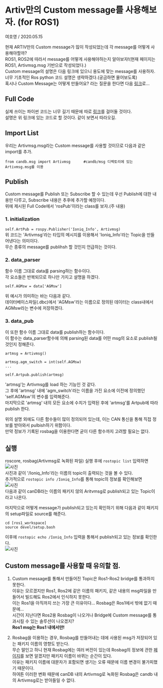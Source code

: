 # Artiv만의 Custom message를 사용해보자. (for ROS1)
여호영 / 2020.05.15

현재 ARTIV만의 Custom message가 많이 작성되었는데 각 message를 어떻게 사용해야할까?    
ROS1, ROS2에 따라서 message를 어떻게 사용해야하는지 알아보자!(현재 페이지는 ROS1, Artivmsg.msg 기반으로 작성되었다.)    
Custom message의 설명은 다음 링크에 있으니 용도에 맞는 message를 사용하자.    
너무 기초적인 Ros python 코드 설명은 생략하겠다.(궁금하면 물어보도록)    
혹시나 Custom Message는 어떻게 만들어요? 라는 질문을 한다면 다음 [링크](https://github.com/shinkansan/ARTIV/blob/master/ROS/make_custom_msg.md)로...

## Full Code
실제 쓰이는 파이썬 코드는 너무 길기 때문에 따로 [링크](https://github.com/shinkansan/ARTIV/blob/master/Comms/Ioniq/dbw_ioniq/dbw_ioniq_node/dbw_ioniq_node.py)를 걸어둘 것이다.    
설명은 위 링크에 있는 코드로 할 것이다. 같이 보면서 따라오길.    

## Import List
우리는 Artivmsg.msg라는 Custom message를 사용할 것이므로 다음과 같은 import를 추가.    
```
from candb.msg import Artivmsg      #candb/msg 디렉토리에 있는 Artivmsg.msg를 이용
```

## Publish
Custom message를 Publish 또는 Subscribe 할 수 있는데 우선 Publish에 대한 내용만 다루고, Subscribe 내용은 추후에 추가할 예정이다.    
위에 제시된 Full Code에서 'rosPub'이라는 class를 보자.(주 내용)    

### 1. initialization
```self.ArtPub = rospy.Publisher('Ioniq_Info', Artivmsg)```    
위 코드는 'Artivmsg'라는 타입의 메시지를 이용해서 'Ioniq_Info'라는 Topic을 만들어낸다는 의미이다.    
무슨 종류의 message를 publihsh 할 것인지 언급하는 것이다.    

### 2. data_parser
함수 이름 그대로 data를 parsing하는 함수이다.    
각 요소들은 반복되므로 하나만 가지고 설명을 하겠다.    
```
self.AGMsw = data['AGMsw']
```
위 예시가 의미하는 바는 다음과 같다.    
데이터베이스파일(.dbc)에서 'AGMsw'라는 이름으로 정의된 데이터는 class내에서 AGMsw라는 변수에 저장하겠다.    

### 3. data_pub
이 또한 함수 이름 그대로 data를 publish하는 함수이다.    
이 함수는 data_parser함수에 의해 parsing된 data를 어떤 msg의 요소로 publish될 것인지 정해준다.    
```
artmsg = Artivmsg()

artmsg.agm_switch = int(self.AGMsw)
...

self.Artpub.publish(artmsg)
```
'artmsg'는 Artivmsg를 load 하는 기능인 것 같다.    
그 후에 'artmsg' 내에 'agm_switch'라는 이름을 가진 요소에 이전에 정의했던 'self.AGMsw'의 변수를 입력해준다.    
마지막으로 'artmsg' 내의 모든 요소에 수치가 입력된 후에 'artmsg'를 Artpub에 따라 publish 한다.    

위의 설명 외에도 다른 함수들이 많이 정의되어 있는데, 이는 CAN 통신을 통해 직접 정보를 받아와서 pulbish하기 위함이다.    
만약 정보가 기록된 rosbag을 이용한다면 굳이 다른 함수까지 고려할 필요는 없다.    

## 실행
roscore, rosbag(Artivmsg로 녹화된 파일) 실행 후에 ```rostopic list``` 입력하면    
![사진](topic_list.png)    
사진과 같이 '/Ioniq_Info'라는 이름의 topic이 출력되는 것을 볼 수 있다.    
추가적으로 ```rostopic info /Ioniq_Info```를 통해 topic의 정보를 확인해보면   
![사진](topic_info.png)    
다음과 같이 canDB라는 이름의 패키지 않의 Aritvmsg로 publish되고 있는 Topic이라고 나온다.

마지막으로 어떻게 message가 publish되고 있는지 확인하기 위해 다음과 같이 패키지의 setup파일로 source를 해준다.
```
cd [ros1_workspace]
source devel/setup.bash
```
이후에 ```rostopic echo /Ioniq_Info``` 입력을  통해서 publish되고 있는 정보를 확인한다.    
![사진](topic_echo.png)


## Custom message를 사용할 때 유의할 점.
1. Custom message를 통해서 만들어진 Topic은 Ros1-Ros2 bridge를 통과하지 못한다.    
이유는 모르겠지만 Ros1, Ros2에 같은 이름의 패키지, 같은 내용의 msg파일을 만들어서 빌드해도 Ros2에서 인식하지 못한다.    
이는 Ros1을 아직까지 쓰는 가장 큰 이유이다... Rosbag은 Ros1에서 밖에 없기 때문에...    
시간이 지난다면 Ros2용 Rosbag이 나오거나 Bridge에 Custom message를 통과시킬 수 있는 솔루션이 나오겠지?    
**Ros1 msg는 Ros1 내에서만!**    

2. Rosbag을 이용하는 경우, Rosbag를 만들어내는 데에 사용된 msg가 저장되어 있는 패키지 이름의 영향도 받는다.    
무슨 말인고 하니 현재 Rosbag에는 여러 버전이 있는데 Rosbag의 정보에 관한 [페이지](https://github.com/shinkansan/ARTIV/blob/master/rosbag/rosbag_info.md)를 보면 알겠지만 패키지 이름이 바뀌는 순간이 있다.    
이유는 패키지 이름에 대문자가 포함되면 생기는 오류 때문에 이름 변경이 불가피했기 때문이다.    
하여튼 이러한 변화 때문에 canDB 내의 Artivmsg로 녹화된 Rosbag은 candb 내의 Artivmsg로는 받아들일 수 없다.    
